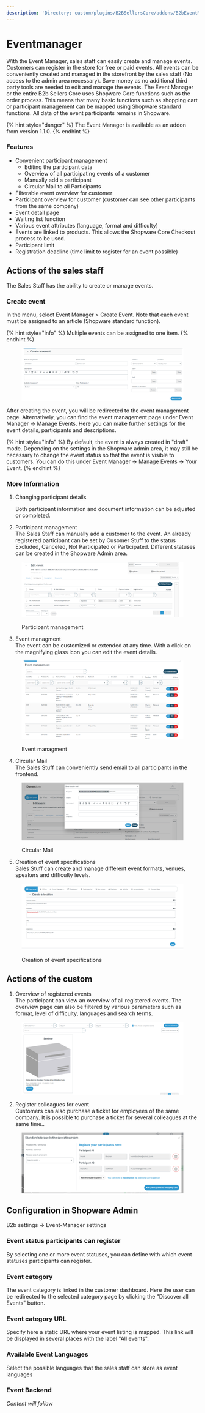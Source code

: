 ```yaml
---
description: 'Directory: custom/plugins/B2BSellersCore/addons/B2bEventManager'
---
```


# Eventmanager

With the Event Manager, sales staff can easily create and manage events. Customers can register in the store for free or paid events. All events can be conveniently created and managed in the storefront by the sales staff (No access to the admin area necessary). Save money as no additional third party tools are needed to edit and manage the events. The Event Manager or the entire B2b Sellers Core uses Shopware Core functions such as the order process. This means that many basic functions such as shopping cart or participant management can be mapped using Shopware standard functions. All data of the event participants remains in Shopware.

{% hint style="danger" %}
The Event Manager is available as an addon from version 1.1.0.
{% endhint %}

### **Features**

* Convenient participant management
  * Editing the participant data&#x20;
  * Overview of all participating events of a customer
  * Manually add a participant
  * Circular Mail to all Participants
* Filterable event overview for customer
* Participant overview for customer (customer can see other participants from the same company)
* Event detail page
* Waiting list function
* Various event attributes (language, format and difficulty)
* Events are linked to products. This allows the Shopware Core Checkout process to be used.
* Participant limit&#x20;
* Registration deadline (time limit to register for an event possible)



## **Actions of the sales staff**

The Sales Staff has the ability to create or manage events.

### Create event

In the menu, select Event Manager > Create Event. Note that each event must be assigned to an article (Shopware standard function).

{% hint style="info" %}
Multiple events can be assigned to one item.
{% endhint %}

<figure><img src="../../.gitbook/assets/image (26).png" alt=""><figcaption></figcaption></figure>

After creating the event, you will be redirected to the event management page. Alternatively, you can find the event management page under Event Manager -> Manage Events. Here you can make further settings for the event details, participants and descriptions.

{% hint style="info" %}
By default, the event is always created in "draft" mode. Depending on the settings in the Shopware admin area, it may still be necessary to change the event status so that the event is visible to customers. You can do this under Event Manager -> Manage Events -> Your Event.
{% endhint %}

### More Information

1.  Changing participant details

    Both participant information and document information can be adjusted or completed.
2. Participant management\
   The Sales Staff can manually add a customer to the event. An already registered participant can be set by Cusomer Stuff to the status Excluded, Canceled, Not Participated or Participated. Different statuses can be created in the Shopware Admin area.

<figure><img src="../../.gitbook/assets/image (6) (1).png" alt=""><figcaption><p>Participant management</p></figcaption></figure>

3. Event managment\
   The event can be customized or extended at any time. With a click on the magnifying glass icon you can edit the event details.

<figure><img src="../../.gitbook/assets/image (11).png" alt=""><figcaption><p>Event managment</p></figcaption></figure>

4. Circular Mail\
   The Sales Stuff can conveniently send email to all participants in the frontend.

<figure><img src="../../.gitbook/assets/image (3).png" alt=""><figcaption><p>Circular Mail</p></figcaption></figure>

5. Creation of event specifications\
   Sales Stuff can create and manage different event formats, venues, speakers and difficulty levels.

<figure><img src="../../.gitbook/assets/image (1) (1).png" alt=""><figcaption><p>Creation of event specifications</p></figcaption></figure>



## **Actions of the custom**

1. Overview of registered events\
   The participant can view an overview of all registered events. The overview page can also be filtered by various parameters such as format, level of difficulty, languages and search terms.

<figure><img src="../../.gitbook/assets/image (5).png" alt=""><figcaption></figcaption></figure>

2. Register colleagues for event\
   Customers can also purchase a ticket for employees of the same company. It is possible to purchase a ticket for several colleagues at the same time..

<figure><img src="../../.gitbook/assets/image (1).png" alt=""><figcaption></figcaption></figure>

## **Configuration in Shopware Admin**

B2b settings -> Event-Manager settings

### Event status participants can register

By selecting one or more event statuses, you can define with which event statuses participants can register.

### Event category

The event category is linked in the customer dashboard. Here the user can be redirected to the selected category page by clicking the "Discover all Events" button.

### Event category URL

Specify here a static URL where your event listing is mapped. This link will be displayed in several places with the label "All events".

### Available Event Languages

Select the possible languages that the sales staff can store as event languages

### Event Backend

_Content will follow_
